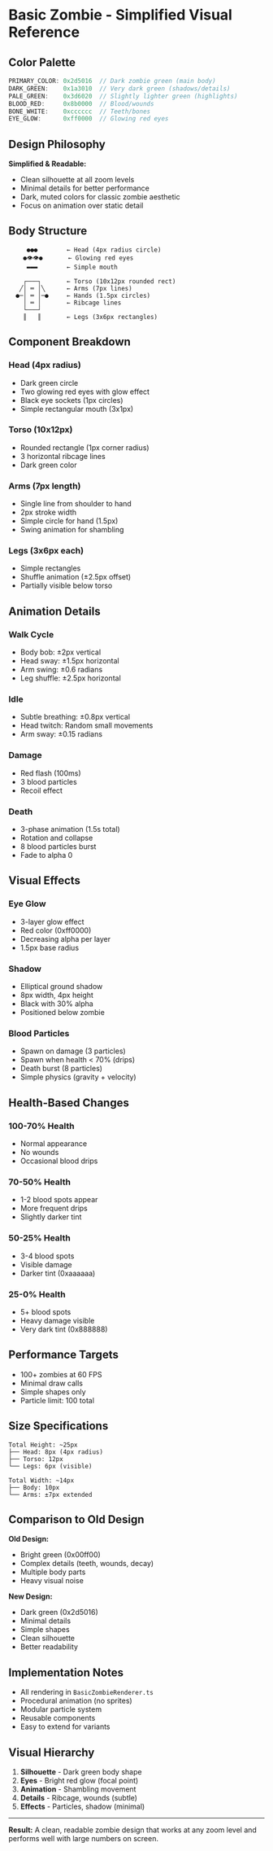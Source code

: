 # Basic Zombie - Simplified Visual Reference

## Color Palette

```typescript
PRIMARY_COLOR: 0x2d5016  // Dark zombie green (main body)
DARK_GREEN:    0x1a3010  // Very dark green (shadows/details)
PALE_GREEN:    0x3d6020  // Slightly lighter green (highlights)
BLOOD_RED:     0x8b0000  // Blood/wounds
BONE_WHITE:    0xcccccc  // Teeth/bones
EYE_GLOW:      0xff0000  // Glowing red eyes
```

## Design Philosophy

**Simplified & Readable:**
- Clean silhouette at all zoom levels
- Minimal details for better performance
- Dark, muted colors for classic zombie aesthetic
- Focus on animation over static detail

## Body Structure

```
     ●●●        ← Head (4px radius circle)
    ●👁👁●       ← Glowing red eyes
     ▬▬▬        ← Simple mouth
      
    ┌───┐       ← Torso (10x12px rounded rect)
   ╱│ ═ │╲      ← Arms (7px lines)
  ●─│ ═ │─●     ← Hands (1.5px circles)
    │ ═ │       ← Ribcage lines
    └───┘
    ║   ║       ← Legs (3x6px rectangles)
```

## Component Breakdown

### Head (4px radius)
- Dark green circle
- Two glowing red eyes with glow effect
- Black eye sockets (1px circles)
- Simple rectangular mouth (3x1px)

### Torso (10x12px)
- Rounded rectangle (1px corner radius)
- 3 horizontal ribcage lines
- Dark green color

### Arms (7px length)
- Single line from shoulder to hand
- 2px stroke width
- Simple circle for hand (1.5px)
- Swing animation for shambling

### Legs (3x6px each)
- Simple rectangles
- Shuffle animation (±2.5px offset)
- Partially visible below torso

## Animation Details

### Walk Cycle
- Body bob: ±2px vertical
- Head sway: ±1.5px horizontal
- Arm swing: ±0.6 radians
- Leg shuffle: ±2.5px horizontal

### Idle
- Subtle breathing: ±0.8px vertical
- Head twitch: Random small movements
- Arm sway: ±0.15 radians

### Damage
- Red flash (100ms)
- 3 blood particles
- Recoil effect

### Death
- 3-phase animation (1.5s total)
- Rotation and collapse
- 8 blood particles burst
- Fade to alpha 0

## Visual Effects

### Eye Glow
- 3-layer glow effect
- Red color (0xff0000)
- Decreasing alpha per layer
- 1.5px base radius

### Shadow
- Elliptical ground shadow
- 8px width, 4px height
- Black with 30% alpha
- Positioned below zombie

### Blood Particles
- Spawn on damage (3 particles)
- Spawn when health < 70% (drips)
- Death burst (8 particles)
- Simple physics (gravity + velocity)

## Health-Based Changes

### 100-70% Health
- Normal appearance
- No wounds
- Occasional blood drips

### 70-50% Health
- 1-2 blood spots appear
- More frequent drips
- Slightly darker tint

### 50-25% Health
- 3-4 blood spots
- Visible damage
- Darker tint (0xaaaaaa)

### 25-0% Health
- 5+ blood spots
- Heavy damage visible
- Very dark tint (0x888888)

## Performance Targets

- 100+ zombies at 60 FPS
- Minimal draw calls
- Simple shapes only
- Particle limit: 100 total

## Size Specifications

```
Total Height: ~25px
├── Head: 8px (4px radius)
├── Torso: 12px
└── Legs: 6px (visible)

Total Width: ~14px
├── Body: 10px
└── Arms: ±7px extended
```

## Comparison to Old Design

**Old Design:**
- Bright green (0x00ff00)
- Complex details (teeth, wounds, decay)
- Multiple body parts
- Heavy visual noise

**New Design:**
- Dark green (0x2d5016)
- Minimal details
- Simple shapes
- Clean silhouette
- Better readability

## Implementation Notes

- All rendering in `BasicZombieRenderer.ts`
- Procedural animation (no sprites)
- Modular particle system
- Reusable components
- Easy to extend for variants

## Visual Hierarchy

1. **Silhouette** - Dark green body shape
2. **Eyes** - Bright red glow (focal point)
3. **Animation** - Shambling movement
4. **Details** - Ribcage, wounds (subtle)
5. **Effects** - Particles, shadow (minimal)

---

**Result:** A clean, readable zombie design that works at any zoom level and performs well with large numbers on screen.
